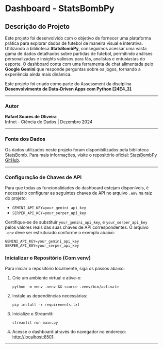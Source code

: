 # Dashboard - StatsBombPy

## Descrição do Projeto

Este projeto foi desenvolvido com o objetivo de fornecer uma plataforma prática para explorar dados de futebol de maneira visual e interativa. Utilizando a biblioteca **StatsBombPy**, conseguimos acessar uma vasta gama de dados detalhados sobre partidas de futebol, permitindo análises personalizadas e insights valiosos para fãs, analistas e entusiastas do esporte. O dashboard conta com uma ferramenta de chat alimentada pelo **Google Gemini** que responde perguntas sobre os jogos, tornando a experiência ainda mais dinâmica.

Este projeto foi criado como parte do Assessment da disciplina **Desenvolvimento de Data-Driven Apps com Python [24E4_3]**.

---

### Autor

**Rafael Soares de Oliveira**  
Infnet - Ciência de Dados | Dezembro 2024

---

### Fonte dos Dados

Os dados utilizados neste projeto foram disponibilizados pela biblioteca StatsBomb. Para mais informações, visite o repositório oficial: [StatsBombPy GitHub](https://github.com/statsbomb/statsbombpy).

---

### Configuração de Chaves de API

Para que todas as funcionalidades do dashboard estejam disponíveis, é necessário configurar as seguintes chaves de API no arquivo `.env` na raiz do projeto:

-   `GEMINI_API_KEY=your_gemini_api_key`
-   `SERPER_API_KEY=your_serper_api_key`

Certifique-se de substituir `your_gemini_api_key`, e `your_serper_api_key` pelos valores reais das suas chaves de API correspondentes. O arquivo `.env` deve ser estruturado conforme o exemplo abaixo:

```env
GEMINI_API_KEY=your_gemini_api_key
SERPER_API_KEY=your_serper_api_key
```

### Inicializar o Repositório (Com venv)

Para iniciar o repositório localmente, siga os passos abaixo:

1. Crie um ambiente virtual e ative-o:

    ```console
    python -m venv .venv && source .venv/bin/activate
    ```

2. Instale as dependências necessárias:

    ```console
    pip install -r requirements.txt
    ```

3. Inicialize o Streamlit:

    ```console
    streamlit run main.py
    ```

4. Acesse o dashboard através do navegador no endereço: [http://localhost:8501](http://localhost:8501).

---
